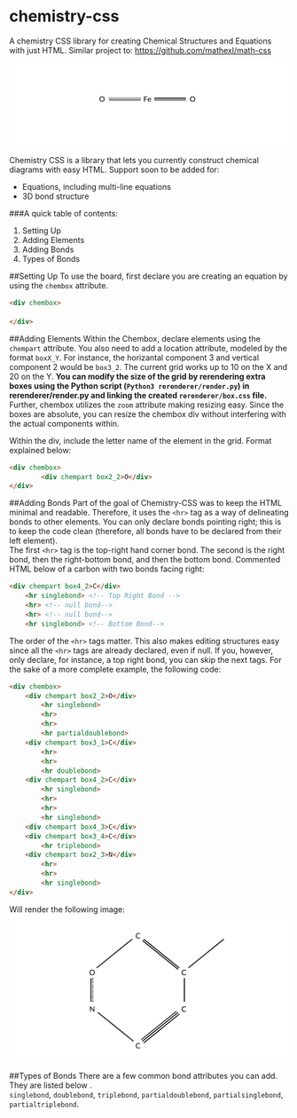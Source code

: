 # chemistry-css
A chemistry CSS library for creating Chemical Structures and Equations with just HTML.  Similar project to: https://github.com/mathexl/math-css

![Render Example](/example/render2.png)

Chemistry CSS is a library that lets you currently construct chemical diagrams with easy HTML.    Support soon to be added for: 

* Equations, including multi-line equations
* 3D bond structure 

###A quick table of contents:

1) Setting Up <br>
2) Adding Elements <br>
3) Adding Bonds<br>
4) Types of Bonds<br>

##Setting Up
To use the board, first declare you are creating an equation by using the ```chembox``` attribute. 

```HTML
<div chembox>

</div>

```

##Adding Elements
Within the Chembox, declare elements using the ```chempart``` attribute.  You also need to add a location attribute, modeled by the format ```boxX_Y```.  For instance, the horizantal component 3 and vertical component 2 would be ```box3_2```.  The current grid works up to 10 on the X and 20 on the Y.  **You can modify the size of the grid by rerendering extra boxes using the Python script (```Python3 rerenderer/render.py```) in rerenderer/render.py and linking the created ```rerenderer/box.css``` file.**  Further, chembox utilizes the ```zoom``` attribute making resizing easy.  Since the boxes are absolute, you can resize the chembox div without interfering with the actual components within. 

Within the div, include the letter name of the element in the grid.  Format explained below: 


```HTML
<div chembox>
        <div chempart box2_2>O</div>
</div>

```

##Adding Bonds
Part of the goal of Chemistry-CSS was to keep the HTML minimal and readable.  Therefore, it uses the ```<hr>``` tag as a way of delineating bonds to other elements.  You can only declare bonds pointing right; this is to keep the code clean (therefore, all bonds have to be declared from their left element).  
The first ```<hr>``` tag is the top-right hand corner bond.  The second is the right bond, then the right-bottom bond, and then the bottom bond.  Commented HTML below of a carbon with two bonds facing right: 

```HTML
<div chempart box4_2>C</div>
    <hr singlebond> <!-- Top Right Bond -->
    <hr> <!-- null bond-->
    <hr> <!-- null bond-->
    <hr singlebond> <!-- Bottom Bond-->
```

The order of the ```<hr>``` tags matter.  This also makes editing structures easy since all the ```<hr>``` tags are already declared, even if null. If you, however, only declare, for instance, a top right bond, you can skip the next tags.  For the sake of a more complete example, the following code: 

```HTML
<div chembox>
    <div chempart box2_2>O</div>
        <hr singlebond>
        <hr>
        <hr>
        <hr partialdoublebond>
    <div chempart box3_1>C</div>
        <hr>
        <hr>
        <hr doublebond>
    <div chempart box4_2>C</div>
        <hr singlebond>
        <hr>
        <hr>
        <hr singlebond>
    <div chempart box4_3>C</div>
    <div chempart box3_4>C</div>
        <hr triplebond>
    <div chempart box2_3>N</div>
        <hr>
        <hr>
        <hr singlebond>
</div>
```
Will render the following image: 
![Render Example](/example/render.png)

##Types of Bonds
There are a few common bond attributes you can add.  They are listed below . <br>
```singlebond```, ```doublebond```, ```triplebond```, ```partialdoublebond```, 
```partialsinglebond```, ```partialtriplebond```.
